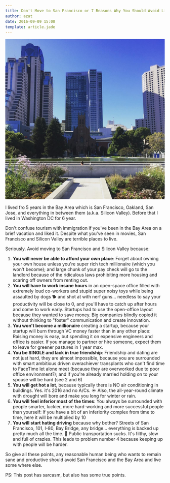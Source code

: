 ```yaml
---
title: Don't Move to San Francisco or 7 Reasons Why You Should Avoid Living in the Bay Area
author: azat
date: 2016-09-09 15:00
template: article.jade
---
```


![San Francisco, CA](I_hate_this_city____sanfrancisco__sanfran__sf__california.jpg)

I lived fro 5 years in the Bay Area which is San Francisco, Oakland, San Jose, and everything in between them (a.k.a. Silicon Valley). Before that I lived in Washington DC for 6 year.

Don't confuse tourism with immigration if you've been in the Bay Area on a brief vacation and liked it. Despite what you've seen in movies, San Francisco and Silicon Valley are terrible places to live.

Seriously. Avoid moving to San Francisco and Silicon Valley because:

1. **You will never be able to afford your own place**: Forget about owning your own house unless you're super rich tech millionaire (which you won't become); and large chunk of your pay check will go to the landlord because of the ridiculous laws prohibiting more housing and scaring off owners from renting out.
1. **You will have to work insane hours** in an open-space office filled with extremely loud co-workers and stupid super noisy toys while being assaulted by dogs 🐕 and shot at with nerf guns... needless to say your productivity will be close to 0, and you'll have to catch up after hours and come to work early. Startups had to use the open-office layout because they wanted to save money. Big companies blindly copied it without thinking to "foster" communication and create innovation.
1. **You won't become a millionaire** creating a startup, because your startup will burn through VC money faster than in any other place: Raising money is easy, but spending it on expensive engineers and office is easier. If you manage to partner or hire someone, expect them to leave for greener pastures in 1 year max.
1. **You be SINGLE and lack in true friendship**: Friendship and dating are not just hard, they are almost impossible, because you are surrounded with smart ambitious driven overachiever transplants who can't find time to FaceTime let alone meet (because they are overworked due to poor office environment?); and if you're already married holding on to your spouse will be hard (see 2 and 6)
1. **You will get hot a lot**, because typically there is NO air conditioning in buildings. Yes. it's 2016 and no A/Cs. ☀️ Also, the all-year-round climate with drought will bore and make you long for winter or rain.
1. **You will feel inferior most of the times**: You always be surrounded with people smarter, luckier, more hard-working and more successful people than yourself: If you have a bit of an inferiority complex from time to time, here it will be multiplied by 10
1. **You will start hating driving** because why bother? Streets of San Francisco, 101, I-80, Bay Bridge, any bridge... everything is backed up pretty much all the time. 🚦 Public transportation sucks. It's filthy, slow and full of crazies. This leads to problem number 4 because keeping up with people will be harder.

So give all these points, any reasonable human being who wants to remain sane and productive should avoid San Francisco and the Bay Area and live some where else.

PS: This post has sarcasm, but also has some true points.